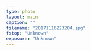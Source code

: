 ```yaml
---
type: photo
layout: main
caption: ""
filename: "20171116223204.jpg"
fstop: "Unknown"
exposure: "Unknown"
---
```

